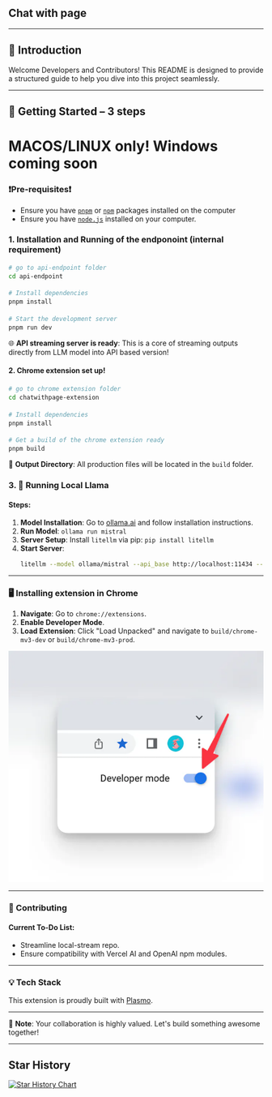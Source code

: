 ## Chat with page

---

## 🌟 Introduction
Welcome Developers and Contributors! This README is designed to provide a structured guide to help you dive into this project seamlessly.

---

## 🚀 Getting Started – 3 steps

# MACOS/LINUX only! Windows coming soon

### ❗Pre-requisites❗
- Ensure you have [`pnpm`](https://pnpm.io/installation) or [`npm`](https://docs.npmjs.com/downloading-and-installing-node-js-and-npm) packages installed on the computer
- Ensure you have [`node.js`](https://nodejs.org/en/download) installed on your computer.

### 1. Installation and Running of the endponoint (internal requirement)
```bash
# go to api-endpoint folder
cd api-endpoint

# Install dependencies
pnpm install

# Start the development server
pnpm run dev
```

🌐 **API streaming server is ready**: This is a core of streaming outputs directly from LLM model into API based version!


#### 2. Chrome extension set up!
```bash
# go to chrome extension folder
cd chatwithpage-extension

# Install dependencies
pnpm install

# Get a build of the chrome extension ready
pnpm build
```
📂 **Output Directory**: All production files will be located in the `build` folder.



### 3.  🐪 Running Local Llama

#### Steps:
1. **Model Installation**: Go to [ollama.ai](https://ollama.ai/) and follow installation instructions.
2. **Run Model**: `ollama run mistral`
3. **Server Setup**: Install `litellm` via pip: `pip install litellm`
4. **Start Server**: 
   ```bash
   litellm --model ollama/mistral --api_base http://localhost:11434 --temperature 0.3 --max_tokens 2048
   ```


---

### 🖥 Installing extension in Chrome

1. **Navigate**: Go to `chrome://extensions`.
2. **Enable Developer Mode**.
3. **Load Extension**: Click "Load Unpacked" and navigate to `build/chrome-mv3-dev` or `build/chrome-mv3-prod`.

![Loading Extension](assets/image.png)

---

### 🤝 Contributing

#### Current To-Do List:
- Streamline local-stream repo.
- Ensure compatibility with Vercel AI and OpenAI npm modules.

---

### 💡 Tech Stack

This extension is proudly built with [Plasmo](https://docs.plasmo.com/).

---

📘 **Note**: Your collaboration is highly valued. Let's build something awesome together!

---

## Star History

[![Star History Chart](https://api.star-history.com/svg?repos=Fuzzy-Search/chat-with-page&type=Date)](https://star-history.com/#Fuzzy-Search/chat-with-page&Date)
